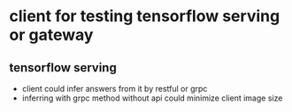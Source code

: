 # client for testing tensorflow serving or gateway
## tensorflow serving
- client could infer answers from it by restful or grpc
- inferring with grpc method without api could minimize client image size